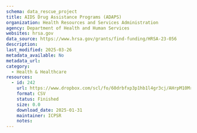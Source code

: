 ```yaml
---
schema: data_rescue_project 
title: AIDS Drug Assistance Programs (ADAPS)
organization: Health Resources and Services Administration
agency: Department of Health and Human Services
websites: hrsa.gov
data_source: https://www.hrsa.gov/grants/find-funding/HRSA-23-056
description: 
last_modified: 2025-03-26
metadata_available: No
metadata_url: 
category:
  - Health & Healthcare 
resources:
  - id: 242
    url: https://www.dropbox.com/scl/fo/60drbfxp3p1hb1l4gr3cj/AHrpM10MrLH-0MvQHCcXFI4?rlkey=fps9vit5x2cg6367jhdykkl9a&dl=0
    format: CSV
    status: Finished
    size: 0.0
    download_date: 2025-01-31
    maintainer: ICPSR
    notes: 
---
```


